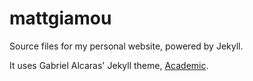 # mattgiamou

Source files for my personal website, powered by Jekyll.

It uses Gabriel Alcaras' Jekyll theme, [Academic](https://github.com/gaalcaras/academic).

